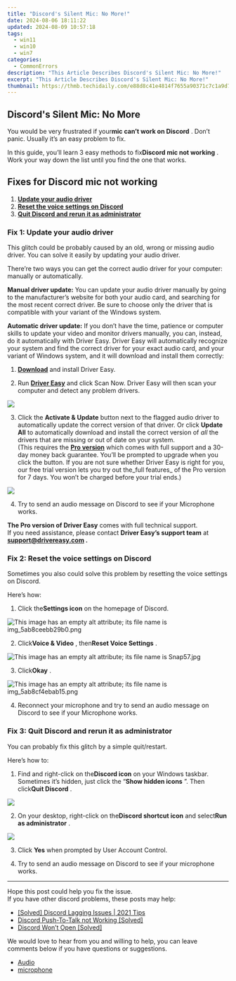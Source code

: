 ```yaml
---
title: "Discord's Silent Mic: No More!"
date: 2024-08-06 18:11:22
updated: 2024-08-09 10:57:18
tags:
  - win11
  - win10
  - win7
categories:
  - CommonErrors
description: "This Article Describes Discord's Silent Mic: No More!"
excerpt: "This Article Describes Discord's Silent Mic: No More!"
thumbnail: https://thmb.techidaily.com/e88d8c41e4814f7655a90371c7c1a9d7d6681eb85438d5aed456505e78685831.jpg
---
```


## Discord's Silent Mic: No More

 You would be very frustrated if your**mic can’t work on Discord** . Don’t panic. Usually it’s an easy problem to fix.

 In this guide, you’ll learn 3 easy methods to fix**Discord mic not working** . Work your way down the list until you find the one that works.

## Fixes for Discord mic not working

1. [**Update your audio driver**](#method1)
2. [**Reset the voice settings on Discord**](#method2)
3. [**Quit Discord and rerun it as administrator**](#method3)

### Fix 1: Update your audio driver

 This glitch could be probably  caused by an old, wrong or missing audio driver. You can solve it easily by updating your audio driver.

 There’re two ways you can get the correct audio driver for your computer: manually or automatically.

**Manual driver update:** You can update your audio driver manually by going to the manufacturer’s website for both your audio card, and searching for the most recent correct driver. Be sure to choose only the driver that is compatible with your variant of the Windows system.

**Automatic driver update:** If you don’t have the time, patience or computer skills to update your video and monitor drivers manually, you can, instead, do it automatically with Driver Easy. Driver Easy will automatically recognize your system and find the correct driver for your exact audio card, and your variant of Windows system, and it will download and install them correctly:

 1) **[Download](https://tools.techidaily.com/drivereasy/download/)**  and install Driver Easy.  
  
 2) Run **[Driver Easy](https://tools.techidaily.com/drivereasy/download/)**  and click Scan Now. Driver Easy will then scan your computer and detect any problem drivers.

![](https://www.drivereasy.com/wp-content/uploads/2018/12/scan-1200x840.jpg)

 3) Click the **Activate & Update** button next to the flagged audio driver to automatically update the correct version of that driver. Or click **Update All**  to automatically download and install the correct version of _all_ the drivers that are missing or out of date on your system.  
 (This requires the **[Pro version](https://tools.techidaily.com/drivereasy/download/)**  which comes with full support and a 30-day money back guarantee. You’ll be prompted to upgrade when you click the button. If you are not sure whether Driver Easy is right for you, our free trial version lets you try out the_full features_ of the Pro version for 7 days. You won’t be charged before your trial ends.)

![](https://www.drivereasy.com/wp-content/uploads/2024/05/Reaktek-audio.jpg)

 4) Try to send an audio message on Discord to see if your Microphone works.

**The Pro version of Driver Easy** comes with full technical support.  
 If you need assistance, please contact **Driver Easy’s support team** at **[support@drivereasy.com](https://bellelily.pxf.io/m5azgm) .**

### Fix 2: Reset the voice settings on Discord

 Sometimes you also could solve this problem by resetting the voice settings on Discord.

Here’s how:

 1) Click the**Settings icon** on the homepage of Discord.

![This image has an empty alt attribute; its file name is img_5ab8ceebb29b0.png](https://images.drivereasy.com/wp-content/uploads/2018/03/img_5ab8ceebb29b0.png)

 2) Click**Voice & Video** , then**Reset Voice Settings** .

![This image has an empty alt attribute; its file name is Snap57.jpg](https://images.drivereasy.com/wp-content/uploads/2018/03/Snap57.jpg)

 3) Click**Okay** .

![This image has an empty alt attribute; its file name is img_5ab8cf4ebab15.png](https://images.drivereasy.com/wp-content/uploads/2018/03/img_5ab8cf4ebab15.png)

 4) Reconnect your microphone and try to send an audio message on Discord to see if your Microphone works.

### Fix 3: Quit Discord and rerun it as administrator

You can probably fix this glitch by a simple quit/restart.

Here’s how to:

 1) Find and right-click on the**Discord icon** on your Windows taskbar. Sometimes it’s hidden, just click the “**Show hidden icons** ”. Then click**Quit Discord** .

![](https://images.drivereasy.com/wp-content/uploads/2023/10/discord-quit.jpg)

 2) On your desktop, right-click on the**Discord shortcut icon** and select**Run as administrator** .

![](https://images.drivereasy.com/wp-content/uploads/2023/10/run-discord-as-admin.jpg)

 3) Click **Yes**  when prompted by User Account Control.

 4) Try to send an audio message on Discord to see if your microphone works.

---

 Hope this post could help you fix the issue.  
 If you have other discord problems, these posts may help:

* [ \[Solved\] Discord Lagging Issues | 2021 Tips](https://tools.techidaily.com/drivereasy/download/)
* [ Discord Push-To-Talk not Working \[Solved\]](https://tools.techidaily.com/drivereasy/download/)
* [ Discord Won’t Open \[Solved\]](https://tools.techidaily.com/drivereasy/download/)

 We would love to hear from you and willing to help, you can leave comments below if you have questions or suggestions.

* [Audio](https://store.drivereasy.com/order/cart.php?PRODS=4731822&QTY=1&AFFILIATE=108875)
* [microphone](/tag-search/?tagId=109)

<ins class="adsbygoogle"
     style="display:block"
     data-ad-format="autorelaxed"
     data-ad-client="ca-pub-7571918770474297"
     data-ad-slot="1223367746"></ins>



<ins class="adsbygoogle"
     style="display:block"
     data-ad-client="ca-pub-7571918770474297"
     data-ad-slot="8358498916"
     data-ad-format="auto"
     data-full-width-responsive="true"></ins>
